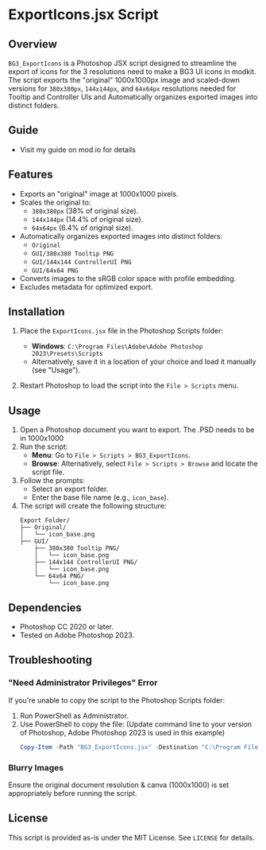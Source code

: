
# ExportIcons.jsx Script

## Overview

`BG3_ExportIcons` is a Photoshop JSX script designed to streamline the export of icons for the 3 resolutions need to make a BG3 UI icons in modkit. The script exports the "original" 1000x1000px image and scaled-down versions for `380x380px`, `144x144px`, and `64x64px` resolutions needed for Tooltip and Controller UIs and Automatically organizes exported images into distinct folders.

## Guide
- Visit my guide on mod.io for details

## Features
- Exports an "original" image at 1000x1000 pixels.
- Scales the original to:
  - `380x380px` (38% of original size).
  - `144x144px` (14.4% of original size).
  - `64x64px` (6.4% of original size).
- Automatically organizes exported images into distinct folders:
  - `Original`
  - `GUI/380x380 Tooltip PNG`
  - `GUI/144x144 ControllerUI PNG`
  - `GUI/64x64 PNG`
- Converts images to the sRGB color space with profile embedding.
- Excludes metadata for optimized export.

## Installation
1. Place the `ExportIcons.jsx` file in the Photoshop Scripts folder:
   - **Windows**: `C:\Program Files\Adobe\Adobe Photoshop 2023\Presets\Scripts`
   - Alternatively, save it in a location of your choice and load it manually (see "Usage").

2. Restart Photoshop to load the script into the `File > Scripts` menu.

## Usage
1. Open a Photoshop document you want to export. The .PSD needs to be in 1000x1000 
2. Run the script:
   - **Menu**: Go to `File > Scripts > BG3_ExportIcons`.
   - **Browse**: Alternatively, select `File > Scripts > Browse` and locate the script file.
3. Follow the prompts:
   - Select an export folder.
   - Enter the base file name (e.g., `icon_base`).
4. The script will create the following structure:
   ```
   Export Folder/
   ├── Original/
   │   └── icon_base.png
   ├── GUI/
       ├── 380x380 Tooltip PNG/
       │   └── icon_base.png
       ├── 144x144 ControllerUI PNG/
       │   └── icon_base.png
       └── 64x64 PNG/
           └── icon_base.png
   ```

## Dependencies
- Photoshop CC 2020 or later.
- Tested on Adobe Photoshop 2023.

## Troubleshooting
### "Need Administrator Privileges" Error
If you're unable to copy the script to the Photoshop Scripts folder:
1. Run PowerShell as Administrator. 
2. Use PowerShell to copy the file: (Update command line to your version of Photoshop, Adobe Photoshop 2023 is used in this example)
   ```powershell
   Copy-Item -Path "BG3_ExportIcons.jsx" -Destination "C:\Program Files\Adobe\Adobe Photoshop 2023\Presets\Scripts" -Force
   ```

### Blurry Images
Ensure the original document resolution & canva (1000x1000) is set appropriately before running the script.

## License
This script is provided as-is under the MIT License. See `LICENSE` for details.

